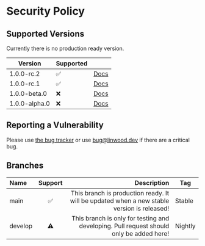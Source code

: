 # Security Policy

## Supported Versions

Currently there is no production ready version.

| Version | Supported | |
| ------------- | ------------------ | -------------------------------------------------------------- |
| 1.0.0-rc.2 | :white_check_mark: | [Docs](https://docs.butterfly.linwood.dev/docs/intro)                |
| 1.0.0-rc.1 | :white_check_mark: | [Docs](https://docs.butterfly.linwood.dev/docs/1.0.0-rc.1/intro)                |
| 1.0.0-beta.0 | :x: | [Docs](https://docs.butterfly.linwood.dev/docs/1.0.0-beta.0/intro)  |
| 1.0.0-alpha.0 | :x: | [Docs](https://docs.butterfly.linwood.dev/docs/1.0.0-alpha.0/intro) |

## Reporting a Vulnerability

Please use [the bug tracker](https://github.com/LinwoodCloud/butterfly/issues) or use <bug@linwood.dev> if there are a
critical bug.

## Branches

| Name | Support | Description | Tag |
| :------ | :-----: | -----------------------------------------------------------------------------------------: | ------- |
| main | ✅ | This branch is production ready. It will be updated when a new stable version is released! | Stable |
| develop | ⚠️ | This branch is only for testing and developing. Pull request should only be added here! | Nightly |
